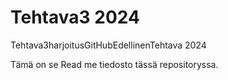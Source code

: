 # Tehtava3    2024
Tehtava3harjoitusGitHubEdellinenTehtava  2024

Tämä on se Read me   tiedosto tässä repositoryssa.
